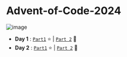 # Advent-of-Code-2024

![image](https://github.com/user-attachments/assets/e62deb9b-28c8-47b2-8314-f747ec81636c)



- **Day 1** : [`Part1`](/day01/src/part1.rs) :star: | [`Part 2`](/day01/src/part2.rs) :star2:
- **Day 2** : [`Part1`](/day02/src/part1.rs) :star: | [`Part 2`](/day02/src/part2.rs) :star2:

